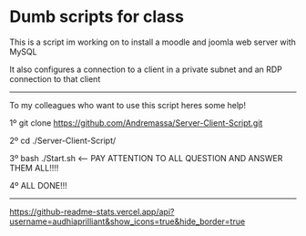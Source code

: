 # Dumb scripts for class


This is a script im working on to install a moodle and joomla web server with MySQL

It also configures a connection to a client in a private subnet and an RDP connection to that client

---

To my colleagues who want to use this script heres some help!

1º git clone https://github.com/Andremassa/Server-Client-Script.git

2º cd ./Server-Client-Script/

3º bash ./Start.sh  <-- PAY ATTENTION TO ALL QUESTION AND ANSWER THEM ALL!!!!

4º ALL DONE!!!

---
https://github-readme-stats.vercel.app/api?username=audhiaprilliant&show_icons=true&hide_border=true
